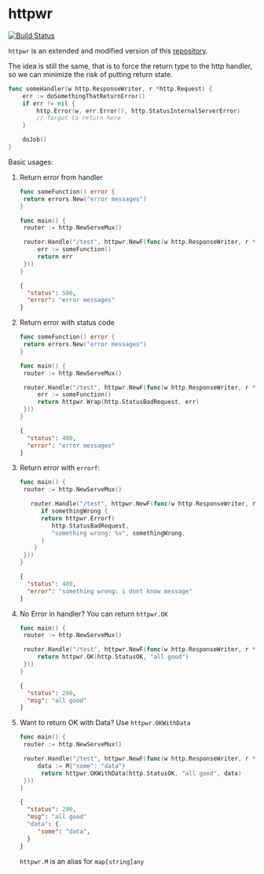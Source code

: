 # httpwr

[![Build Status](https://img.shields.io/github/actions/workflow/status/samuelsih/httpwr/build.yaml?branch=master&style=for-the-badge)](https://github.com/samuelsih/httpwr/actions?workflow=build)

`httpwr` is an extended and modified version of this [repository](https://github.com/caarlos0/httperr).

The idea is still the same, that is to force the return type to the http handler, so we can minimize the risk of putting return state.

```go
func someHandler(w http.ResponseWriter, r *http.Request) {
	err := doSomethingThatReturnError()
	if err != nil {
		http.Error(w, err.Error(), http.StatusInternalServerError)
		// forgot to return here
	}

	doJob()
}
```

Basic usages:

1. Return error from handler

   ```go
   func someFunction() error {
    return errors.New("error messages")
   }

   func main() {
   	router := http.NewServeMux()

   	router.Handle("/test", httpwr.NewF(func(w http.ResponseWriter, r *http.Request) error {
   		err := someFunction()
   		return err
   	}))
   }
   ```

   ```json
   {
     "status": 500,
     "error": "error messages"
   }
   ```

2. Return error with status code

   ```go
   func someFunction() error {
    return errors.New("error messages")
   }

   func main() {
   	router := http.NewServeMux()

   	router.Handle("/test", httpwr.NewF(func(w http.ResponseWriter, r *http.Request) error {
   		err := someFunction()
   		return httpwr.Wrap(http.StatusBadRequest, err)
   	}))
   }
   ```

   ```json
   {
     "status": 400,
     "error": "error messages"
   }
   ```

3. Return error with `errorf`:

   ```go
   func main() {
   	router := http.NewServeMux()

      router.Handle("/test", httpwr.NewF(func(w http.ResponseWriter, r *http.Request) error {
		 if somethingWrong {
         return httpwr.Errorf(
            http.StatusBadRequest, 
            "something wrong: %v", somethingWrong,
         )
       }
   	}))
   }
   ```

   ```json
   {
     "status": 400,
     "error": "something wrong: i dont know message"
   }
   ```

4. No Error in handler? You can return `httpwr.OK`

   ```go
   func main() {
   	router := http.NewServeMux()

   	router.Handle("/test", httpwr.NewF(func(w http.ResponseWriter, r *http.Request) error {
   		return httpwr.OK(http.StatusOK, "all good")
   	}))
   }
   ```

   ```json
   {
     "status": 200,
     "msg": "all good"
   }
   ```

5. Want to return OK with Data? Use `httpwr.OKWithData`

   ```go
   func main() {
   	router := http.NewServeMux()

   	router.Handle("/test", httpwr.NewF(func(w http.ResponseWriter, r *http.Request) error {
   		data := M{"some": "data"}
         return httpwr.OKWithData(http.StatusOK, "all good", data)
   	}))
   }
   ```

   ```json
   {
     "status": 200,
     "msg": "all good"
     "data": {
        "some": "data",
     }
   }
   ```

   `httpwr.M` is an alias for `map[string]any`
